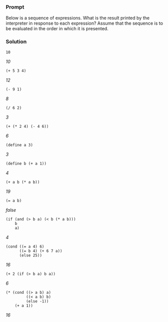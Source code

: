 ### Prompt

Below is a sequence of expressions. What is the result printed by the interpreter in response to each expression? Assume that the sequence is to be evaluated in the order in which it is presented.

### Solution

```
10
```

_10_

```
(+ 5 3 4)
```

_12_

```
(- 9 1)
```

_8_

```
(/ 6 2)
```

_3_

```
(+ (* 2 4) (- 4 6))
```

_6_

```
(define a 3)
```

_3_

```
(define b (+ a 1))
```

_4_

```
(+ a b (* a b))
```

_19_

```
(= a b)
```

_false_

```
(if (and (> b a) (< b (* a b)))
    b
    a)
```

_4_

```
(cond ((= a 4) 6)
      ((= b 4) (+ 6 7 a))
      (else 25))
```

_16_

```
(+ 2 (if (> b a) b a))
```

_6_

```
(* (cond ((> a b) a)
         ((< a b) b)
         (else -1))
    (+ a 1))
```

_16_
